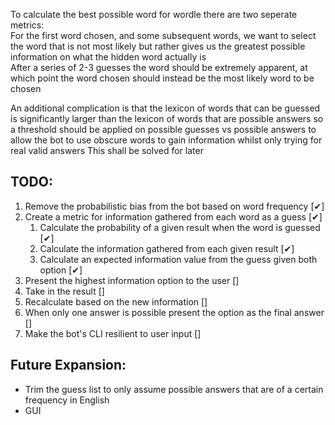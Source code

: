 To calculate the best possible word for wordle there are two seperate metrics:  
For the first word chosen, and some subsequent words, we want to select the word that is not most likely
but rather gives us the greatest possible information on what the hidden word actually is  
After a series of 2-3 guesses the word should be extremely apparent, at which point the word chosen should instead be the most likely word to be chosen

An additional complication is that the lexicon of words that can be guessed is significantly larger than the lexicon of words that are possible answers
so a threshold should be applied on possible guesses vs possible answers to allow the bot to use obscure words to gain information
whilst only trying for real valid answers
This shall be solved for later

TODO:
-
1. Remove the probabilistic bias from the bot based on word frequency [✔]
2. Create a metric for information gathered from each word as a guess [✔]
   1. Calculate the probability of a given result when the word is guessed [✔]
   2. Calculate the information gathered from each given result [✔]
   3. Calculate an expected information value from the guess given both option [✔]
3. Present the highest information option to the user []
4. Take in the result []
5. Recalculate based on the new information []
6. When only one answer is possible present the option as the final answer []
7. Make the bot's CLI resilient to user input []

Future Expansion:
-
- Trim the guess list to only assume possible answers that are of a certain frequency in English
- GUI